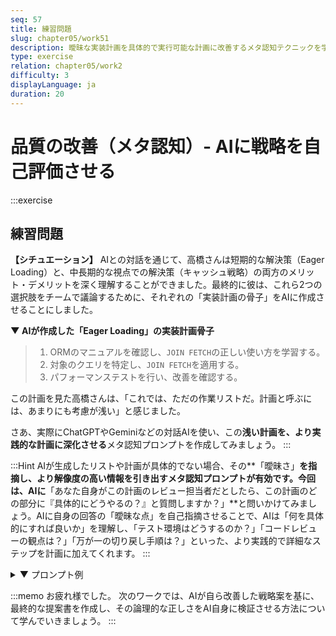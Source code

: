 ```yaml
---
seq: 57
title: 練習問題
slug: chapter05/work51
description: 曖昧な実装計画を具体的で実行可能な計画に改善するメタ認知テクニックを学ぶ
type: exercise
relation: chapter05/work2
difficulty: 3
displayLanguage: ja
duration: 20
---
```

# 品質の改善（メタ認知）- AIに戦略を自己評価させる
:::exercise
## 練習問題

**【シチュエーション】**
AIとの対話を通じて、高橋さんは短期的な解決策（Eager Loading）と、中長期的な視点での解決策（キャッシュ戦略）の両方のメリット・デメリットを深く理解することができました。最終的に彼は、これら2つの選択肢をチームで議論するために、それぞれの「実装計画の骨子」をAIに作成させることにしました。

**▼ AIが作成した「Eager Loading」の実装計画骨子**
> 1. ORMのマニュアルを確認し、`JOIN FETCH`の正しい使い方を学習する。
> 2. 対象のクエリを特定し、`JOIN FETCH`を適用する。
> 3. パフォーマンステストを行い、改善を確認する。

この計画を見た高橋さんは、「これでは、ただの作業リストだ。計画と呼ぶには、あまりにも考慮が浅い」と感じました。

さあ、実際にChatGPTやGeminiなどの対話AIを使い、この**浅い計画を、より実践的な計画に深化させる**メタ認知プロンプトを作成してみましょう。
:::

:::Hint
AIが生成したリストや計画が具体的でない場合、その**「曖昧さ」**を指摘し、より解像度の高い情報を引き出すメタ認知プロンプトが有効です。今回は、AIに**「あなた自身がこの計画のレビュー担当者だとしたら、この計画のどの部分に『具体的にどうやるの？』と質問しますか？」**と問いかけてみましょう。AIに自身の回答の「曖昧な点」を自己指摘させることで、AIは「何を具体的にすれば良いか」を理解し、「テスト環境はどうするのか？」「コードレビューの観点は？」「万が一の切り戻し手順は？」といった、より実践的で詳細なステップを計画に加えてくれます。
:::

<details>
<summary>▼ プロンプト例</summary>

```
この実装計画の骨子を作成してくれてありがとうございます。
しかし、これではまだ計画として不十分です。

あなた自身が、この計画をレビューするシニアエンジニアの立場だと想像してください。
この計画のどの部分に、思わず「具体的にどうやるの？」と質問したくなりますか？
その質問を3つ挙げ、その質問に答える形で、元の計画をより具体的で実践的なものに書き換えてください。
```
</details>

:::memo
お疲れ様でした。
次のワークでは、AIが自ら改善した戦略案を基に、最終的な提案書を作成し、その論理的な正しさをAI自身に検証させる方法について学んでいきましょう。
:::


